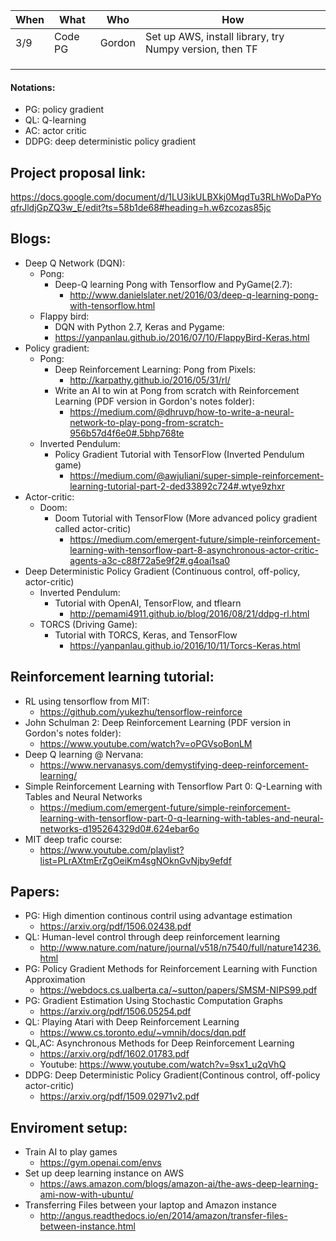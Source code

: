 |     When     |     What     |     Who     |     How     |
|--------------|--------------|-------------|-------------|
| 3/9 | Code PG | Gordon | Set up AWS, install library, try Numpy version, then TF |
|  |  |  |  |
|  |  |  |  |
|  |  |  |  |

#### Notations: 
  * PG: policy gradient
  * QL: Q-learning
  * AC: actor critic
  * DDPG: deep deterministic policy gradient

## Project proposal link:
https://docs.google.com/document/d/1LU3ikULBXkj0MqdTu3RLhWoDaPYoqfrJldjGpZQ3w_E/edit?ts=58b1de68#heading=h.w6zcozas85jc

## Blogs:
  * Deep Q Network (DQN):
    * Pong:
      * Deep-Q learning Pong with Tensorflow and PyGame(2.7):
        * http://www.danielslater.net/2016/03/deep-q-learning-pong-with-tensorflow.html
    * Flappy bird:
      * DQN with Python 2.7, Keras and Pygame:
      * https://yanpanlau.github.io/2016/07/10/FlappyBird-Keras.html
  * Policy gradient: 
    * Pong:
      * Deep Reinforcement Learning: Pong from Pixels: 
        * http://karpathy.github.io/2016/05/31/rl/
      * Write an AI to win at Pong from scratch with Reinforcement Learning (PDF version in Gordon's notes folder): 
        * https://medium.com/@dhruvp/how-to-write-a-neural-network-to-play-pong-from-scratch-956b57d4f6e0#.5bhp768te
    * Inverted Pendulum:
      * Policy Gradient Tutorial with TensorFlow (Inverted Pendulum game)
        * https://medium.com/@awjuliani/super-simple-reinforcement-learning-tutorial-part-2-ded33892c724#.wtye9zhxr
  * Actor-critic:
    * Doom:
      * Doom Tutorial with TensorFlow (More advanced policy gradient called actor-critic)
        * https://medium.com/emergent-future/simple-reinforcement-learning-with-tensorflow-part-8-asynchronous-actor-critic-agents-a3c-c88f72a5e9f2#.g4oai1sa0
  * Deep Deterministic Policy Gradient (Continuous control, off-policy, actor-critic)
    * Inverted Pendulum:
      * Tutorial with OpenAI, TensorFlow, and tflearn
        * http://pemami4911.github.io/blog/2016/08/21/ddpg-rl.html
    * TORCS (Driving Game):
      * Tutorial with TORCS, Keras, and TensorFlow
        * https://yanpanlau.github.io/2016/10/11/Torcs-Keras.html

## Reinforcement learning tutorial:
  * RL using tensorflow from MIT:
    * https://github.com/yukezhu/tensorflow-reinforce
  * John Schulman 2: Deep Reinforcement Learning (PDF version in Gordon's notes folder):
    * https://www.youtube.com/watch?v=oPGVsoBonLM
  * Deep Q learning @ Nervana:
    * https://www.nervanasys.com/demystifying-deep-reinforcement-learning/
  * Simple Reinforcement Learning with Tensorflow Part 0: Q-Learning with Tables and Neural Networks
    * https://medium.com/emergent-future/simple-reinforcement-learning-with-tensorflow-part-0-q-learning-with-tables-and-neural-networks-d195264329d0#.624ebar6o
  * MIT deep trafic course:
    * https://www.youtube.com/playlist?list=PLrAXtmErZgOeiKm4sgNOknGvNjby9efdf

## Papers:
  * PG: High dimention continous contril using advantage estimation
    * https://arxiv.org/pdf/1506.02438.pdf
  * QL: Human-level control through deep reinforcement learning
    * http://www.nature.com/nature/journal/v518/n7540/full/nature14236.html
  * PG: Policy Gradient Methods for Reinforcement Learning with Function Approximation
    * https://webdocs.cs.ualberta.ca/~sutton/papers/SMSM-NIPS99.pdf
  * PG: Gradient Estimation Using Stochastic Computation Graphs
    * https://arxiv.org/pdf/1506.05254.pdf
  * QL: Playing Atari with Deep Reinforcement Learning
    * https://www.cs.toronto.edu/~vmnih/docs/dqn.pdf
  * QL,AC: Asynchronous Methods for Deep Reinforcement Learning
    * https://arxiv.org/pdf/1602.01783.pdf
    * Youtube: https://www.youtube.com/watch?v=9sx1_u2qVhQ
  * DDPG: Deep Deterministic Policy Gradient(Continous control, off-policy actor-critic)
    * https://arxiv.org/pdf/1509.02971v2.pdf
    
## Enviroment setup:
  * Train AI to play games
    * https://gym.openai.com/envs
  * Set up deep learning instance on AWS
    * https://aws.amazon.com/blogs/amazon-ai/the-aws-deep-learning-ami-now-with-ubuntu/
  * Transferring Files between your laptop and Amazon instance
    * http://angus.readthedocs.io/en/2014/amazon/transfer-files-between-instance.html
